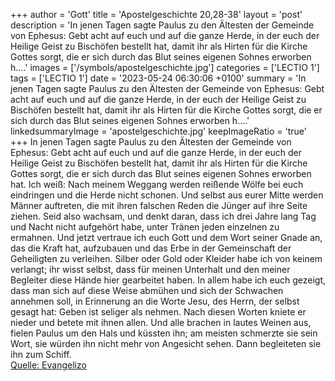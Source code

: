 +++
author = 'Gott'
title = 'Apostelgeschichte 20,28-38'
layout = 'post'
description = 'In jenen Tagen sagte Paulus zu den Ältesten der Gemeinde von Ephesus: Gebt acht auf euch und auf die ganze Herde, in der euch der Heilige Geist zu Bischöfen bestellt hat, damit ihr als Hirten für die Kirche Gottes sorgt, die er sich durch das Blut seines eigenen Sohnes erworben h....'
images = ['/symbols/apostelgeschichte.jpg']
categories = ['LECTIO 1']
tags = ['LECTIO 1']
date = '2023-05-24 06:30:06 +0100'
summary = 'In jenen Tagen sagte Paulus zu den Ältesten der Gemeinde von Ephesus: Gebt acht auf euch und auf die ganze Herde, in der euch der Heilige Geist zu Bischöfen bestellt hat, damit ihr als Hirten für die Kirche Gottes sorgt, die er sich durch das Blut seines eigenen Sohnes erworben h....'
linkedsummaryImage = 'apostelgeschichte.jpg'
keepImageRatio = 'true'
+++
In jenen Tagen sagte Paulus zu den Ältesten der Gemeinde von Ephesus: Gebt acht auf euch und auf die ganze Herde, in der euch der Heilige Geist zu Bischöfen bestellt hat, damit ihr als Hirten für die Kirche Gottes sorgt, die er sich durch das Blut seines eigenen Sohnes erworben hat.<!--more-->
Ich weiß: Nach meinem Weggang werden reißende Wölfe bei euch eindringen und die Herde nicht schonen.
Und selbst aus eurer Mitte werden Männer auftreten, die mit ihren falschen Reden die Jünger auf ihre Seite ziehen.
Seid also wachsam, und denkt daran, dass ich drei Jahre lang Tag und Nacht nicht aufgehört habe, unter Tränen jeden einzelnen zu ermahnen.
Und jetzt vertraue ich euch Gott und dem Wort seiner Gnade an, das die Kraft hat, aufzubauen und das Erbe in der Gemeinschaft der Geheiligten zu verleihen.
Silber oder Gold oder Kleider habe ich von keinem verlangt;
ihr wisst selbst, dass für meinen Unterhalt und den meiner Begleiter diese Hände hier gearbeitet haben.
In allem habe ich euch gezeigt, dass man sich auf diese Weise abmühen und sich der Schwachen annehmen soll, in Erinnerung an die Worte Jesu, des Herrn, der selbst gesagt hat: Geben ist seliger als nehmen.
Nach diesen Worten kniete er nieder und betete mit ihnen allen.
Und alle brachen in lautes Weinen aus, fielen Paulus um den Hals und küssten ihn;
am meisten schmerzte sie sein Wort, sie würden ihn nicht mehr von Angesicht sehen. Dann begleiteten sie ihn zum Schiff.<br> [Quelle: Evangelizo](https://evangeliumtagfuertag.org/DE/gospel)